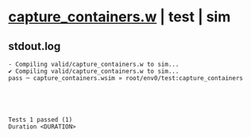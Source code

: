 # [capture_containers.w](../../../../../examples/tests/valid/capture_containers.w) | test | sim

## stdout.log
```log
- Compiling valid/capture_containers.w to sim...
✔ Compiling valid/capture_containers.w to sim...
pass ─ capture_containers.wsim » root/env0/test:capture_containers
 




Tests 1 passed (1) 
Duration <DURATION>

```

